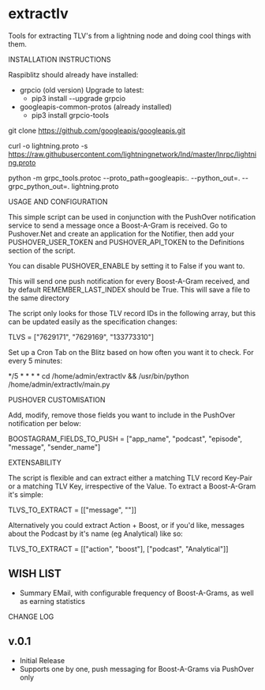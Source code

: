 # extractlv
Tools for extracting TLV's from a lightning node and doing cool things with them.

INSTALLATION INSTRUCTIONS

Raspiblitz should already have installed:
- grpcio (old version) Upgrade to latest:
    - pip3 install --upgrade grpcio
- googleapis-common-protos (already installed)
    - pip3 install grpcio-tools

git clone https://github.com/googleapis/googleapis.git

curl -o lightning.proto -s https://raw.githubusercontent.com/lightningnetwork/lnd/master/lnrpc/lightning.proto

python -m grpc_tools.protoc --proto_path=googleapis:. --python_out=. --grpc_python_out=. lightning.proto


USAGE AND CONFIGURATION

This simple script can be used in conjunction with the PushOver notification service to send a message once a Boost-A-Gram is received. Go to Pushover.Net and create an application for the Notifier, then add your PUSHOVER_USER_TOKEN and PUSHOVER_API_TOKEN to the Definitions section of the script.

You can disable PUSHOVER_ENABLE by setting it to False if you want to. 

This will send one push notification for every Boost-A-Gram received, and by default REMEMBER_LAST_INDEX should be True. This will save a file to the same directory 

The script only looks for those TLV record IDs in the following array, but this can be updated easily as the specification changes:

TLVS = ["7629171", "7629169", "133773310"]

Set up a Cron Tab on the Blitz based on how often you want it to check. For every 5 minutes:

*/5 * * * * cd /home/admin/extractlv && /usr/bin/python /home/admin/extractlv/main.py

PUSHOVER CUSTOMISATION

Add, modify, remove those fields you want to include in the PushOver notification per below:

BOOSTAGRAM_FIELDS_TO_PUSH = ["app_name", "podcast", "episode", "message", "sender_name"]

EXTENSABILITY

The script is flexible and can extract either a matching TLV record Key-Pair or a matching TLV Key, irrespective of the Value. To extract a Boost-A-Gram it's simple:

TLVS_TO_EXTRACT = [["message", ""]]

Alternatively you could extract Action + Boost, or if you'd like, messages about the Podcast by it's name (eg Analytical) like so:

TLVS_TO_EXTRACT = [["action", "boost"], ["podcast", "Analytical"]]


WISH LIST
-------
* Summary EMail, with configurable frequency of Boost-A-Grams, as well as earning statistics



CHANGE LOG

v.0.1
-------
* Initial Release
* Supports one by one, push messaging for Boost-A-Grams via PushOver only

